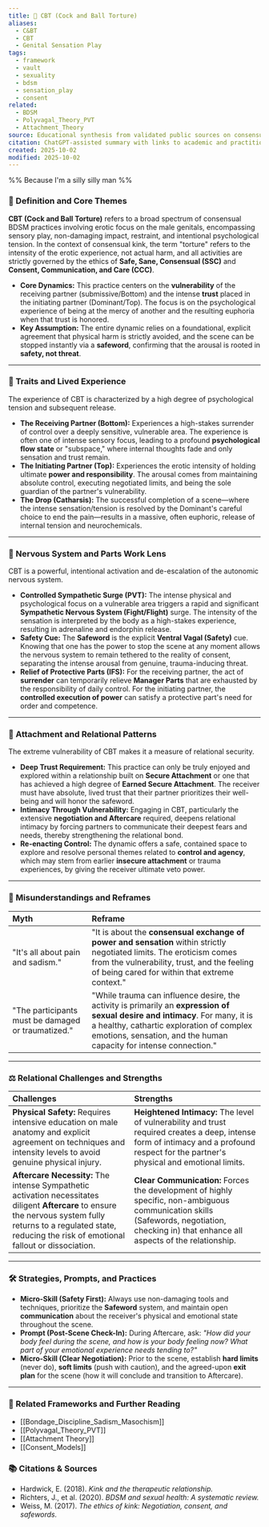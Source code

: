 ```yaml
---
title: 🔗 CBT (Cock and Ball Torture)
aliases:
  - C&BT
  - CBT
  - Genital Sensation Play
tags:
  - framework
  - vault
  - sexuality
  - bdsm
  - sensation_play
  - consent
related:
  - BDSM
  - Polyvagal_Theory_PVT
  - Attachment_Theory
source: Educational synthesis from validated public sources on consensual kink
citation: ChatGPT-assisted summary with links to academic and practitioner materials
created: 2025-10-02
modified: 2025-10-02
---
```


<!-- @format -->

%% Because I'm a silly silly man %%

### 🧩 Definition and Core Themes

**CBT (Cock and Ball Torture)** refers to a broad spectrum of consensual BDSM practices involving erotic focus on the male genitals, encompassing sensory play, non-damaging impact, restraint, and intentional psychological tension. In the context of consensual kink, the term "torture" refers to the intensity of the erotic experience, not actual harm, and all activities are strictly governed by the ethics of **Safe, Sane, Consensual (SSC)** and **Consent, Communication, and Care (CCC)**.

- **Core Dynamics:** This practice centers on the **vulnerability** of the receiving partner (submissive/Bottom) and the intense **trust** placed in the initiating partner (Dominant/Top). The focus is on the psychological experience of being at the mercy of another and the resulting euphoria when that trust is honored.
- **Key Assumption:** The entire dynamic relies on a foundational, explicit agreement that physical harm is strictly avoided, and the scene can be stopped instantly via a **safeword**, confirming that the arousal is rooted in **safety, not threat**.

---

### 🌿 Traits and Lived Experience

The experience of CBT is characterized by a high degree of psychological tension and subsequent release.

- **The Receiving Partner (Bottom):** Experiences a high-stakes surrender of control over a deeply sensitive, vulnerable area. The experience is often one of intense sensory focus, leading to a profound **psychological flow state** or "subspace," where internal thoughts fade and only sensation and trust remain.
- **The Initiating Partner (Top):** Experiences the erotic intensity of holding ultimate **power and responsibility**. The arousal comes from maintaining absolute control, executing negotiated limits, and being the sole guardian of the partner's vulnerability.
- **The Drop (Catharsis):** The successful completion of a scene—where the intense sensation/tension is resolved by the Dominant's careful choice to end the pain—results in a massive, often euphoric, release of internal tension and neurochemicals.

---

### 🧠 Nervous System and Parts Work Lens

CBT is a powerful, intentional activation and de-escalation of the autonomic nervous system.

- **Controlled Sympathetic Surge (PVT):** The intense physical and psychological focus on a vulnerable area triggers a rapid and significant **Sympathetic Nervous System (Fight/Flight)** surge. The intensity of the sensation is interpreted by the body as a high-stakes experience, resulting in adrenaline and endorphin release.
- **Safety Cue:** The **Safeword** is the explicit **Ventral Vagal (Safety)** cue. Knowing that one has the power to stop the scene at any moment allows the nervous system to remain tethered to the reality of consent, separating the intense arousal from genuine, trauma-inducing threat.
- **Relief of Protective Parts (IFS):** For the receiving partner, the act of **surrender** can temporarily relieve **Manager Parts** that are exhausted by the responsibility of daily control. For the initiating partner, the **controlled execution of power** can satisfy a protective part's need for order and competence.

---

### 💞 Attachment and Relational Patterns

The extreme vulnerability of CBT makes it a measure of relational security.

- **Deep Trust Requirement:** This practice can only be truly enjoyed and explored within a relationship built on **Secure Attachment** or one that has achieved a high degree of **Earned Secure Attachment**. The receiver must have absolute, lived trust that their partner prioritizes their well-being and will honor the safeword.
- **Intimacy Through Vulnerability:** Engaging in CBT, particularly the extensive **negotiation and Aftercare** required, deepens relational intimacy by forcing partners to communicate their deepest fears and needs, thereby strengthening the relational bond.
- **Re-enacting Control:** The dynamic offers a safe, contained space to explore and resolve personal themes related to **control and agency**, which may stem from earlier **insecure attachment** or trauma experiences, by giving the receiver ultimate veto power.

---

### 🔄 Misunderstandings and Reframes

| Myth                                               | Reframe                                                                                                                                                                                                                                         |
| :------------------------------------------------- | :---------------------------------------------------------------------------------------------------------------------------------------------------------------------------------------------------------------------------------------------- |
| "It's all about pain and sadism."                  | "It is about the **consensual exchange of power and sensation** within strictly negotiated limits. The eroticism comes from the vulnerability, trust, and the feeling of being cared for within that extreme context."                          |
| "The participants must be damaged or traumatized." | "While trauma can influence desire, the activity is primarily an **expression of sexual desire and intimacy**. For many, it is a healthy, cathartic exploration of complex emotions, sensation, and the human capacity for intense connection." |

---

### ⚖️ Relational Challenges and Strengths

| Challenges                                                                                                                                                                                                               | Strengths                                                                                                                                                                                  |
| :----------------------------------------------------------------------------------------------------------------------------------------------------------------------------------------------------------------------- | :----------------------------------------------------------------------------------------------------------------------------------------------------------------------------------------- |
| **Physical Safety:** Requires intensive education on male anatomy and explicit agreement on techniques and intensity levels to avoid genuine physical injury.                                                            | **Heightened Intimacy:** The level of vulnerability and trust required creates a deep, intense form of intimacy and a profound respect for the partner's physical and emotional limits.    |
| **Aftercare Necessity:** The intense Sympathetic activation necessitates diligent **Aftercare** to ensure the nervous system fully returns to a regulated state, reducing the risk of emotional fallout or dissociation. | **Clear Communication:** Forces the development of highly specific, non-ambiguous communication skills (Safewords, negotiation, checking in) that enhance all aspects of the relationship. |

---

### 🛠️ Strategies, Prompts, and Practices

- **Micro-Skill (Safety First):** Always use non-damaging tools and techniques, prioritize the **Safeword** system, and maintain open **communication** about the receiver's physical and emotional state throughout the scene.
- **Prompt (Post-Scene Check-In):** During Aftercare, ask: _"How did your body feel during the scene, and how is your body feeling now? What part of your emotional experience needs tending to?"_
- **Micro-Skill (Clear Negotiation):** Prior to the scene, establish **hard limits** (never do), **soft limits** (push with caution), and the agreed-upon **exit plan** for the scene (how it will conclude and transition to Aftercare).

---

### 🔗 Related Frameworks and Further Reading

- [[Bondage_Discipline_Sadism_Masochism]]
- [[Polyvagal_Theory_PVT]]
- [[Attachment Theory]]
- [[Consent_Models]]

### 📚 Citations & Sources

- Hardwick, E. (2018). _Kink and the therapeutic relationship._
- Richters, J., et al. (2020). _BDSM and sexual health: A systematic review._
- Weiss, M. (2017). _The ethics of kink: Negotiation, consent, and safewords._
